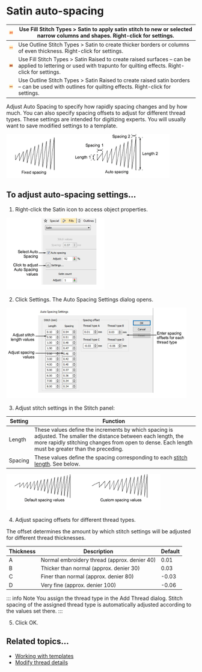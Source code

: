 # Satin auto-spacing

| ![SatinFill00037.png](assets/SatinFill00037.png)                   | Use Fill Stitch Types > Satin to apply satin stitch to new or selected narrow columns and shapes. Right-click for settings.                                        |
| ------------------------------------------------------------------ | ------------------------------------------------------------------------------------------------------------------------------------------------------------------ |
| ![SatinOutline00038.png](assets/SatinOutline00038.png)             | Use Outline Stitch Types > Satin to create thicker borders or columns of even thickness. Right-click for settings.                                                 |
| ![RaisedSatinFill00039.png](assets/RaisedSatinFill00039.png)       | Use Fill Stitch Types > Satin Raised to create raised surfaces – can be applied to lettering or used with trapunto for quilting effects. Right-click for settings. |
| ![RaisedSatinOutline00040.png](assets/RaisedSatinOutline00040.png) | Use Outline Stitch Types > Satin Raised to create raised satin borders – can be used with outlines for quilting effects. Right-click for settings.                 |

Adjust Auto Spacing to specify how rapidly spacing changes and by how much. You can also specify spacing offsets to adjust for different thread types. These settings are intended for digitizing experts. You will usually want to save modified settings to a template.

![stitches00041.png](assets/stitches00041.png)

## To adjust auto-spacing settings...

1. Right-click the Satin icon to access object properties.

![stitches00044.png](assets/stitches00044.png)

2. Click Settings. The Auto Spacing Settings dialog opens.

![AutoSpacingSettings.png](assets/AutoSpacingSettings.png)

3. Adjust stitch settings in the Stitch panel:

| Setting | Function                                                                                                                                                                                                              |
| ------- | --------------------------------------------------------------------------------------------------------------------------------------------------------------------------------------------------------------------- |
| Length  | These values define the increments by which spacing is adjusted. The smaller the distance between each length, the more rapidly stitching changes from open to dense. Each length must be greater than the preceding. |
| Spacing | These values define the spacing corresponding to each [stitch length](../../glossary/glossary#stitch-length). See below.                                                                                              |

![stitches00049.png](assets/stitches00049.png)

4. Adjust spacing offsets for different thread types.

The offset determines the amount by which stitch settings will be adjusted for different thread thicknesses.

| Thickness | Description                                  | Default |
| --------- | -------------------------------------------- | ------- |
| A         | Normal embroidery thread (approx. denier 40) | 0.01    |
| B         | Thicker than normal (approx. denier 30)      | 0.03    |
| C         | Finer than normal (approx. denier 80)        | \-0.03  |
| D         | Very fine (approx. denier 100)               | \-0.06  |

::: info Note
You assign the thread type in the Add Thread dialog. Stitch spacing of the assigned thread type is automatically adjusted according to the values set there.
:::

5. Click OK.

## Related topics...

- [Working with templates](../properties/Working_with_templates)
- [Modify thread details](../../Basics/threads/Modify_thread_details)
